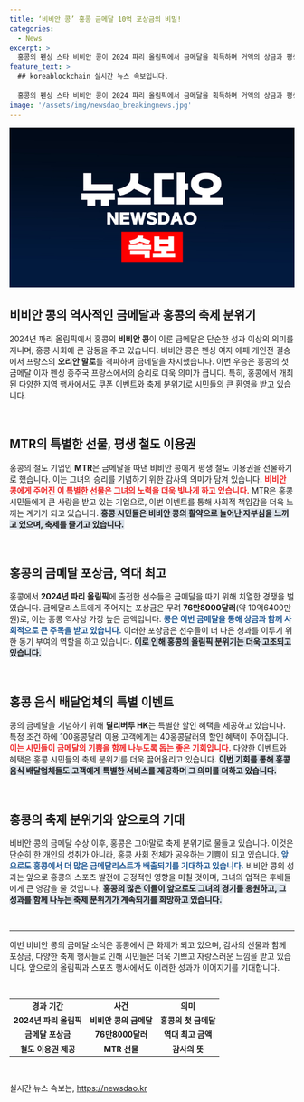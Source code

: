 ```yaml
---
title: ‘비비안 콩’ 홍콩 금메달 10억 포상금의 비밀!
categories:
  - News
excerpt: >
  홍콩의 펜싱 스타 비비안 콩이 2024 파리 올림픽에서 금메달을 획득하며 거액의 상금과 평생 철도 이용권을 받았다. 그녀의 놀라운 성과로 홍콩은 축제 분위기에 휩싸였다!
feature_text: >
  ## koreablockchain 실시간 뉴스 속보입니다.

  홍콩의 펜싱 스타 비비안 콩이 2024 파리 올림픽에서 금메달을 획득하며 거액의 상금과 평생 철도 이용권을 받았다. 그녀의 놀라운 성과로 홍콩은 축제 분위기에 휩싸였다!
image: '/assets/img/newsdao_breakingnews.jpg'
---
```


<p><img src="/assets/img/newsdao_breakingnews.jpg" alt="koreablockchain 속보" /></p>

<h2 data-ke-size="size26">비비안 콩의 역사적인 금메달과 홍콩의 축제 분위기</h2>

<p data-ke-size="size16">2024년 파리 올림픽에서 홍콩의 <b>비비안 콩</b>이 이룬 금메달은 단순한 성과 이상의 의미를 지니며, 홍콩 사회에 큰 감동을 주고 있습니다. 비비안 콩은 펜싱 여자 에페 개인전 결승에서 프랑스의 <b>오리안 말로</b>를 격파하며 금메달을 차지했습니다. 이번 우승은 홍콩의 첫 금메달 이자 펜싱 종주국 프랑스에서의 승리로 더욱 의미가 큽니다. 특히, 홍콩에서 개최된 다양한 지역 행사에서도 쿠폰 이벤트와 축제 분위기로 시민들의 큰 환영을 받고 있습니다.</p>

<p data-ke-size="size16">&nbsp;</p>

<h2 data-ke-size="size26">MTR의 특별한 선물, 평생 철도 이용권</h2>

<p data-ke-size="size16">홍콩의 철도 기업인 <b>MTR</b>은 금메달을 따낸 비비안 콩에게 평생 철도 이용권을 선물하기로 했습니다. 이는 그녀의 승리를 기념하기 위한 감사의 의미가 담겨 있습니다. <b><span style="color: #ee2323;">비비안 콩에게 주어진 이 특별한 선물은 그녀의 노력을 더욱 빛나게 하고 있습니다.</span></b> MTR은 홍콩 시민들에게 큰 사랑을 받고 있는 기업으로, 이번 이벤트를 통해 사회적 책임감을 더욱 느끼는 계기가 되고 있습니다. <b><span style="background-color: #21538527;">홍콩 시민들은 비비안 콩의 활약으로 늘어난 자부심을 느끼고 있으며, 축제를 즐기고 있습니다.</span></b></p>

<p data-ke-size="size16">&nbsp;</p>

<h2 data-ke-size="size26">홍콩의 금메달 포상금, 역대 최고</h2>

<p data-ke-size="size16">홍콩에서 <b>2024년 파리 올림픽</b>에 출전한 선수들은 금메달을 따기 위해 치열한 경쟁을 벌였습니다. 금메달리스트에게 주어지는 포상금은 무려 <b>76만8000달러</b>(약 10억6400만원)로, 이는 홍콩 역사상 가장 높은 금액입니다. <b><span style="color: #1a5490;">콩은 이번 금메달을 통해 상금과 함께 사회적으로 큰 주목을 받고 있습니다.</span></b> 이러한 포상금은 선수들이 더 나은 성과를 이루기 위한 동기 부여의 역할을 하고 있습니다. <b><span style="background-color: #21538527;">이로 인해 홍콩의 올림픽 분위기는 더욱 고조되고 있습니다.</span></b></p>

<p data-ke-size="size16">&nbsp;</p>

<h2 data-ke-size="size26">홍콩 음식 배달업체의 특별 이벤트</h2>

<p data-ke-size="size16">콩의 금메달을 기념하기 위해 <b>딜리버루 HK</b>는 특별한 할인 혜택을 제공하고 있습니다. 특정 조건 하에 100홍콩달러 이용 고객에게는 40홍콩달러의 할인 혜택이 주어집니다. <b><span style="color: #ee2323;">이는 시민들이 금메달의 기쁨을 함께 나누도록 돕는 좋은 기회입니다.</span></b> 다양한 이벤트와 혜택은 홍콩 시민들의 축제 분위기를 더욱 끌어올리고 있습니다. <b><span style="background-color: #21538527;">이번 기회를 통해 홍콩 음식 배달업체들도 고객에게 특별한 서비스를 제공하며 그 의미를 더하고 있습니다.</span></b></p>

<p data-ke-size="size16">&nbsp;</p>

<h2 data-ke-size="size26">홍콩의 축제 분위기와 앞으로의 기대</h2>

<p data-ke-size="size16">비비안 콩의 금메달 수상 이후, 홍콩은 그야말로 축제 분위기로 물들고 있습니다. 이것은 단순히 한 개인의 성취가 아니라, 홍콩 사회 전체가 공유하는 기쁨이 되고 있습니다. <b><span style="color: #1a5490;">앞으로도 홍콩에서 더 많은 금메달리스트가 배출되기를 기대하고 있습니다.</span></b> 비비안 콩의 성과는 앞으로 홍콩의 스포츠 발전에 긍정적인 영향을 미칠 것이며, 그녀의 업적은 후배들에게 큰 영감을 줄 것입니다. <b><span style="background-color: #21538527;">홍콩의 많은 이들이 앞으로도 그녀의 경기를 응원하고, 그 성과를 함께 나누는 축제 분위기가 계속되기를 희망하고 있습니다.</span></b></p>

<p data-ke-size="size16">&nbsp;</p>

<hr />

<p data-ke-size="size16">이번 비비안 콩의 금메달 소식은 홍콩에서 큰 화제가 되고 있으며, 감사의 선물과 함께 포상금, 다양한 축제 행사들로 인해 시민들은 더욱 기쁘고 자랑스러운 느낌을 받고 있습니다. 앞으로의 올림픽과 스포츠 행사에서도 이러한 성과가 이어지기를 기대합니다.</p>

<p data-ke-size="size16">&nbsp;</p>

<table style="width: 100%; border-collapse: collapse;">
<tr>
<td style="text-align: center; height: 17px;"><b>경과 기간</b></td>
<td style="text-align: center; height: 17px;"><b>사건</b></td>
<td style="text-align: center; height: 17px;"><b>의미</b></td>
</tr>
<tr>
<td style="text-align: center; height: 17px;"><b>2024년 파리 올림픽</b></td>
<td style="text-align: center; height: 17px;"><b>비비안 콩의 금메달</b></td>
<td style="text-align: center; height: 17px;"><b>홍콩의 첫 금메달</b></td>
</tr>
<tr>
<td style="text-align: center; height: 17px;"><b>금메달 포상금</b></td>
<td style="text-align: center; height: 17px;"><b>76만8000달러</b></td>
<td style="text-align: center; height: 17px;"><b>역대 최고 금액</b></td>
</tr>
<tr>
<td style="text-align: center; height: 17px;"><b>철도 이용권 제공</b></td>
<td style="text-align: center; height: 17px;"><b>MTR 선물</b></td>
<td style="text-align: center; height: 17px;"><b>감사의 뜻</b></td>
</tr>
</table>

<p data-ke-size="size16">&nbsp;</p>
실시간 뉴스 속보는, <a href="https://newsdao.kr" rel="dofollow">https://newsdao.kr</a>



